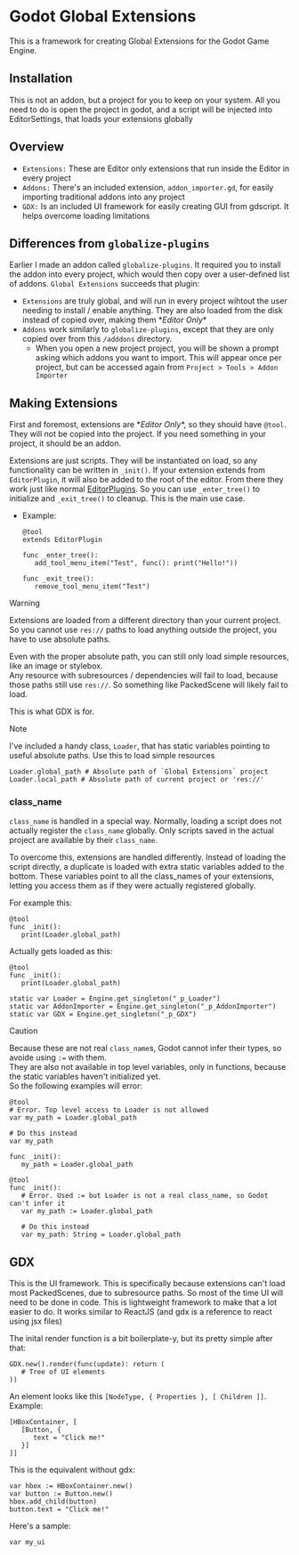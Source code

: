 # Godot Global Extensions
This is a framework for creating Global Extensions for the Godot Game Engine. 

## Installation
This is not an addon, but a project for you to keep on your system. All you need to do is open the project in godot, and a script will be injected into EditorSettings, that loads your extensions globally

## Overview
- `Extensions:` These are Editor only extensions that run inside the Editor in every project
- `Addons:` There's an included extension, `addon_importer.gd`, for easily importing traditional addons into any project
- `GDX:` Is an included UI framework for easily creating GUI from gdscript. It helps overcome loading limitations

## Differences from `globalize-plugins`
Earlier I made an addon called `globalize-plugins`. It required you to install the addon into every project, which would then copy over a user-defined list of addons. `Global Extensions` succeeds that plugin:
- `Extensions` are truly global, and will run in every project wihtout the user needing to install / enable anything. They are also loaded from the disk instead of copied over, making them \**Editor Only*\*
- `Addons` work similarly to `globalize-plugins`, except that they are only copied over from this `/adddons` directory.
   - When you open a new project project, you will be shown a prompt asking which addons you want to import. This will appear once per project, but can be accessed again from `Project > Tools > Addon Importer`

## Making Extensions
First and foremost, extensions are \**Editor Only*\*, so they should have `@tool`. They will not be copied into the project. If you need something in your project, it should be an addon.

Extensions are just scripts. They will be instantiated on load, so any functionality can be written in `_init()`. 
If your extension extends from `EditorPlugin`, it will also be added to the root of the editor. From there they work just like normal [EditorPlugins](https://docs.godotengine.org/en/stable/classes/class_editorplugin.html#class-editorplugin). 
So you can use `_enter_tree()` to initialize and `_exit_tree()` to cleanup.
This is the main use case.
   - Example:
      ```gdscript
      @tool
      extends EditorPlugin
      
      func _enter_tree():
         add_tool_menu_item("Test", func(): print("Hello!"))
      
      func _exit_tree():
         remove_tool_menu_item("Test")
      ```
> [!WARNING]
> Extensions are loaded from a different directory than your current project. So you cannot use `res://` paths to load anything outside the project, you have to use absolute paths. 
> 
> Even with the proper absolute path, you can still only load simple resources, like an image or stylebox. <br/>
> Any resource with subresources / dependencies will fail to load, because those paths still use `res://`. So something like PackedScene will likely fail to load.
> 
> This is what GDX is for.

> [!Note]
> I've included a handy class, `Loader`, that has static variables pointing to useful absolute paths. Use this to load simple resources
> ```gdscript
> Loader.global_path # Absolute path of `Global Extensions` project
> Loader.local_path # Absolute path of current project or 'res://'
> ```


### class_name
`class_name` is handled in a special way. Normally, loading a script does not actually register the `class_name` globally. Only scripts saved in the actual project are available by their `class_name`. 

To overcome this, extensions are handled differently. Instead of loading the script directly, a duplicate is loaded with extra static variables added to the bottom. These variables point to all the class_names of your extensions, letting you access them as if they were actually registered globally.

For example this:
 ```gdscript
 @tool
 func _init():
    print(Loader.global_path)
 ```
Actually gets loaded as this:
 ```gdscript
 @tool
 func _init():
    print(Loader.global_path)

 static var Loader = Engine.get_singleton("_p_Loader")
 static var AddonImporter = Engine.get_singleton("_p_AddonImporter")
 static var GDX = Engine.get_singleton("_p_GDX")
 ```

> [!CAUTION]
> Because these are not real `class_name`s, Godot cannot infer their types, so avoide using `:=` with them. <br/>
> They are also not available in top level variables, only in functions, because the static variables haven't initialized yet.<br/>
> So the following examples will error:
> ```gdscript
> @tool
> # Error. Top level access to Loader is not allowed
> var my_path = Loader.global_path
> 
> # Do this instead
> var my_path
> 
> func _init():
>    my_path = Loader.global_path
> ```
> ```gdscript
> @tool
> func _init():
>    # Error. Used := but Loader is not a real class_name, so Godot can't infer it
>    var my_path := Loader.global_path
> 
>    # Do this instead
>    var my_path: String = Loader.global_path
> ```

## GDX
This is the UI framework. This is specifically because extensions can't load most PackedScenes, due to subresource paths. So most of the time UI will need to be done in code. This is lightweight framework to make that a lot easier to do. It works similar to ReactJS (and gdx is a reference to react using jsx files)

The inital render function is a bit boilerplate-y, but its pretty simple after that:
```gdscript
GDX.new().render(func(update): return (
   # Tree of UI elements
))
```

An element looks like this `[NodeType, { Properties }, [ Children ]]`. <br/>
Example:
```gdscript
[HBoxContainer, [
   [Button, {
      text = "Click me!"
   }]
]]
```
This is the equivalent without gdx:
```gdscript
var hbox := HBoxContainer.new()
var button := Button.new()
hbox.add_child(button)
button.text = "Click me!"
```

Here's a sample:
```gdscript
var my_ui
```
